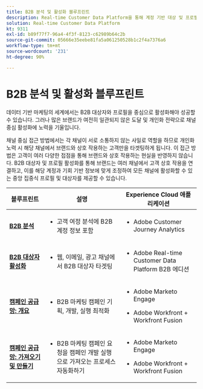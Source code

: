 ```yaml
---
title: B2B 분석 및 활성화 블루프린트
description: Real-time Customer Data Platform을 통해 계정 기반 대상 및 프로필 중심의 고객 경험을 제공합니다.
solution: Real-time Customer Data Platform
kt: 9311
exl-id: b89f77f7-96a4-4f3f-8123-c62989b64c2b
source-git-commit: 05666e35eebe81fa5a061250528b1c2f4a7376a6
workflow-type: tm+mt
source-wordcount: '231'
ht-degree: 90%

---
```


# B2B 분석 및 활성화 블루프린트

데이터 기반 마케팅의 세계에서는 B2B 대상자와 프로필을 중심으로 활성화해야 성공할 수 있습니다. 그러나 많은 브랜드가 여전히 일관되지 않은 도달 및 개인화 전략으로 채널 중심 활성화에 노력을 기울입니다.

채널 중심 접근 방법에서는 각 채널이 서로 소통하지 않는 사일로 역할을 하므로 개인화 노력 시 해당 채널에서 브랜드와 상호 작용하는 고객만을 타겟팅하게 됩니다. 이 접근 방법은 고객이 여러 다양한 접점을 통해 브랜드와 상호 작용하는 현실을 반영하지 않습니다. B2B 대상자 및 프로필 활성화를 통해 브랜드는 여러 채널에서 고객 상호 작용을 연결하고, 이를 해당 계정과 기회 기반 정보에 맞게 조정하여 모든 채널에 활성화할 수 있는 중앙 집중식 프로필 및 대상자를 제공할 수 있습니다.

| 블루프린트 | 설명 | Experience Cloud 애플리케이션 |
|---|---|---|
| **[B2B 분석](https://experienceleague.adobe.com/docs/analytics-platform/using/cja-usecases/b2b.html?lang=ko)** | <ul><li>고객 여정 분석에 B2B 계정 정보 포함</li></ul> | <ul><li>Adobe Customer Journey Analytics</li></ul> |
| **[B2B 대상자 활성화](b2bactivation.md)** | <ul><li>웹, 이메일, 광고 채널에서 B2B 대상자 타겟팅</li></ul> | <ul><li>Adobe Real-time Customer Data Platform B2B 에디션</li></ul> |
| **[캠페인 공급망: 개요](/help/blueprints/b2b/campaign-supply-chain/overview.md)** | <ul><li>B2B 마케팅 캠페인 기획, 개발, 실행 최적화</li></ul> | <ul><li>Adobe Marketo Engage</li></ul><ul><li>Adobe Workfront + Workfront Fusion</li></ul> |
| **[캠페인 공급망: 가져오기 및 만들기](/help/blueprints/b2b/campaign-supply-chain/intake-and-create.md)** | <ul><li>B2B 마케팅 캠페인 요청을 캠페인 개발 실행으로 가져오는 프로세스 자동화하기</li></ul> | <ul><li>Adobe Marketo Engage</li></ul><ul><li>Adobe Workfront + Workfront Fusion</li></ul> |
